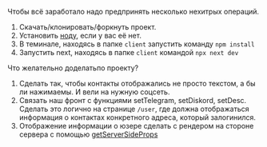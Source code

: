 Чтобы всё заработало надо предпринять несколько нехитрых операций.



1. Cкачать/клонировать/форкнуть проект.
2. Установить <a href="https://nodejs.org/en/">ноду</a>, если у вас её нет.
3. В теминале, находясь в папке `client` запустить команду `npm install`
4. Запустить next, находясь в папке `client` командой `npx next dev`


Что желательно доделатьпо проекту?
1. Сделать так, чтобы контакты отображались не просто текстом, а бы ли нажимаемы. И вели на нужную соцсеть. 
2. Связать наш фронт с функциями setTelegram, setDiskord, setDesc. Сделать это логично на странице `/user`, где должна отображаться информация о контактах конкретного адреса, который залогинился.
3. Отображение информации о юзере сделать с рендером на стороне сервера с помощью <a href="https://nextjs.org/docs/basic-features/data-fetching/get-server-side-props">getServerSideProps</a>
